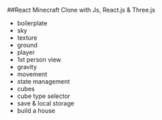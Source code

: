 ##React Minecraft Clone with Js, React.js & Three.js
- boilerplate
- sky
- texture
- ground
- player
- 1st person view
- gravity
- movement 
- state management
- cubes
- cube type selector
- save & local storage
- build a house 
